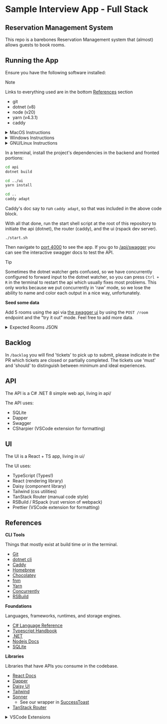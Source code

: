 # Sample Interview App - Full Stack

## Reservation Management System

This repo is a barebones Reservation Management system that (almost)
allows guests to book rooms.

## Running the App

Ensure you have the following software installed:

> [!NOTE]
> Links to everything used are in the bottom [References](#References) section

- git
- dotnet (v8)
- node (v20)
- yarn (v4.3.1)
- caddy

<details>

<summary>MacOS Instructions</summary>

If you are on a mac, get homebrew so you can quickly install everything:

```sh
brew install git
brew install dotnet-sdk
dotnet --list-sdks # tested with sdk 8.0.104 / 8.0.303

# I recommend fnm to manage node
brew install fnm
fnm install 20
node --version # expect at least v20

# We recommend using corepack
corepack enable

# if that doesn't work OOTB, try installing corepack
#   npm i -g corepack
#   corepack enable
# which yarn

# if that _also_ didn't work, you can install yarn directly
#   npm i -g yarn
# See this for more details: https://yarnpkg.com/corepack

which yarn # ensure you have the yarn binary

brew install caddy
```

</details>

<details>

<summary>Windows Instructions</summary>

If you are on a windows, get chocolatey so you can quickly install everything:

```ps1
choco install git
choco install dotnet
dotnet --list-sdks # tested with sdk 8.0.104 / 8.0.303

# I recommend fnm to manage node
choco install fnm
fnm install 20
node --version # expect at least v20

# We recommend using corepack
corepack enable

# if that doesn't work OOTB, try installing corepack
#   npm i -g corepack
#   corepack enable

# if that _also_ didn't work, you can install yarn directly
#   npm i -g yarn
# See this for more details: https://yarnpkg.com/corepack

where yarn # ensure you have the yarn binary

choco install caddy
```

</details>

<details>

<summary>GNU/Linux Instructions</summary>

If you are on GNU/Linux, use your preferred package manager to quickly install everything:

```sh
# Using apt for Ubuntu, but you get the idea

apt install git

# Will include dependencies: https://learn.microsoft.com/en-us/dotnet/core/install/linux-ubuntu-install?tabs=dotnet8&pivots=os-linux-ubuntu-2404#dependencies
apt install dotnet-sdk-8.0
dotnet --list-sdks # tested with sdk 8.0.104 / 8.0.303

# I recommend fnm to manage node
# Instructions here: https://github.com/Schniz/fnm#installation
# See if your package manage has fnm by searching for it, or fallback on the bash/zsh/fish script
curl -fsSL https://fnm.vercel.app/install | bash
fnm install 20
node --version # expect at least v20

# We recommend using corepack
corepack enable

# if that doesn't work OOTB, try installing corepack
#   npm i -g corepack
#   corepack enable

# if that _also_ didn't work, you can install yarn directly
#   npm i -g yarn
# See this for more details: https://yarnpkg.com/corepack

which yarn # ensure you have yarn

apt install caddy
```

</details>

In a terminal, install the project's dependencies in the backend and fronted portions:

```sh
cd api
dotnet build

cd ../ui
yarn install

cd ..
caddy adapt
```

Caddy's doc say to run `caddy adapt`, so that was included in the above code block.

With all that done, run the start shell script at the root of this repository to initiate
the api (dotnet), the router (caddy), and the ui (rspack dev server).

```
./start.sh
```

Then navigate to [port 4000](http://localhost:4000) to see the app.
If you go to [/api/swagger](http://localhost:4000/api/swagger) you can see
the interactive swagger docs to test the API.

> [!TIP]
> Sometimes the dotnet watcher gets confused, so we have concurrently configured to forward
> input to the dotnet watcher, so you can press `Ctrl + R` in the terminal to restart the api
> which usually fixes most problems. This only works because we put concurrently in 'raw' mode, so we
> lose the ability to name and color each output in a nice way, unfortunately.

**Seed some data**

Add 5 rooms using the api via [the swagger ui](http://localhost:4000/api/swagger) by
using the `POST /room` endpoint and the "try it out" mode. Feel free to add more data.

<details>
<summary>Expected Rooms JSON</summary>

You can use the `GET /room` to check if the DB has these saved:

```json
[
  {
    "number": 1,
    "state": 0
  },
  {
    "number": 2,
    "state": 0
  },
  {
    "number": 3,
    "state": 0
  },
  {
    "number": 4,
    "state": 0
  },
  {
    "number": 5,
    "state": 0
  }
]
```

</details>

## Backlog

In `/backlog` you will find 'tickets' to pick up to submit, please indicate in the PR
which tickets are closed or partially completed. The tickets use 'must' and 'should' to distinguish
between minimum and ideal experiences.

## API

The API is a C# .NET 8 simple web api, living in api/

The API uses:

- SQLite
- Dapper
- Swagger
- CSharpier (VSCode extension for formatting)

## UI

The UI is a React + TS app, living in ui/

The UI uses:

- TypeScript (Types!)
- React (rendering library)
- Daisy (component library)
- Tailwind (css utilities)
- TanStack Router (manual code style)
- RSBuild / RSpack (rust version of webpack)
- Prettier (VSCode extension for formatting)

## References

**CLI Tools**

Things that mostly exist at build time or in the terminal.

- [Git](https://git-scm.com/docs)
- [dotnet cli](https://learn.microsoft.com/en-us/dotnet/core/tools/dotnet)
- [Caddy](https://caddyserver.com/docs/)
- [Homebrew](https://brew.sh/)
- [Chocolatey](https://community.chocolatey.org/)
- [fnm](https://github.com/Schniz/fnm)
- [Yarn](https://yarnpkg.com/)
- [Concurrently](https://github.com/open-cli-tools/concurrently)
- [RSBuild](https://rsbuild.dev/)

**Foundations**

Languages, frameworks, runtimes, and storage engines.

- [C# Language Reference](https://learn.microsoft.com/en-us/dotnet/csharp/language-reference/)
- [Typescript Handbook](https://www.typescriptlang.org/docs/handbook/intro.html)
- [.NET](https://learn.microsoft.com/en-us/dotnet/)
- [Nodejs Docs](https://nodejs.org/en)
- [SQLite](https://sqlite.org/docs.html)

**Libraries**

Libraries that have APIs you consume in the codebase.

- [React Docs](https://react.dev/)
- [Dapper](https://www.learndapper.com/)
- [Daisy UI](https://daisyui.com/docs/use/)
- [Tailwind](https://tailwindcss.com/docs/hover-focus-and-other-states)
- [Sonner](https://sonner.emilkowal.ski/styling#tailwind-css)
  - See our wrapper in [SuccessToast](./ui/src/components/SuccessToast.tsx)
- [TanStack Router](https://tanstack.com/router/latest/docs/framework/react/overview)

<details>

<summary>VSCode Extensions</summary>

We purposefully kept most/all editor config outside of this repo,
but if you happen to use VSCode we recommend these extensions for
this repo:

- [Todo Tree](https://marketplace.visualstudio.com/items?itemName=Gruntfuggly.todo-tree)
- [C#](https://marketplace.visualstudio.com/items?itemName=ms-dotnettools.csharp)
- [CSharpier](https://marketplace.visualstudio.com/items?itemName=csharpier.csharpier-vscode)
- [Tailwind](https://marketplace.visualstudio.com/items?itemName=bradlc.vscode-tailwindcss)
- [Prettier](https://marketplace.visualstudio.com/items?itemName=esbenp.prettier-vscode)
- [ESLint](https://marketplace.visualstudio.com/items?itemName=dbaeumer.vscode-eslint)
- [Error Lens](https://marketplace.visualstudio.com/items?itemName=usernamehw.errorlens)
- [Pretty Typescript Errors](https://marketplace.visualstudio.com/items?itemName=yoavbls.pretty-ts-errors)

</details>
